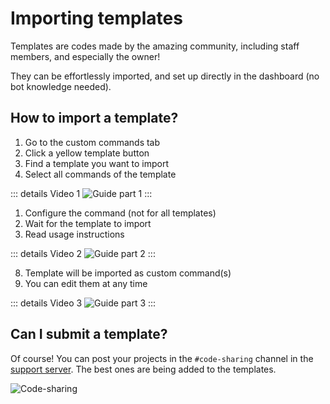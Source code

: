 # Importing templates
Templates are codes made by the amazing community, including staff members, and especially the owner!

They can be effortlessly imported, and set up directly in the dashboard (no bot knowledge needed).

## How to import a template?
1. Go to the custom commands tab
2. Click a yellow template button
3. Find a template you want to import
4. Select all commands of the template

::: details Video 1
![Guide part 1](/images/template/templates1.gif)
:::

1. Configure the command (not for all templates)
2. Wait for the template to import
3. Read usage instructions 

::: details Video 2
![Guide part 2](/images/template/templates2.gif)
:::

8. Template will be imported as custom command(s)
9. You can edit them at any time

::: details Video 3
![Guide part 3](/images/template/templates3.gif)
:::

## Can I submit a template?
Of course! You can post your projects in the `#code-sharing` channel in the [support server](https://ccommandbot.com/join).
The best ones are being added to the templates.

![Code-sharing](/images/template/code-sharing.png)
